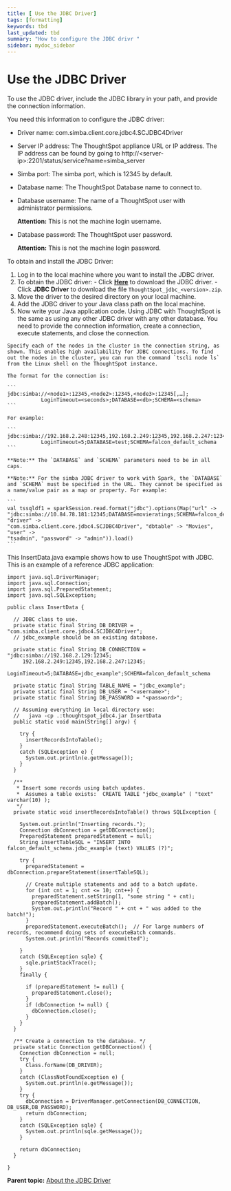 ```yaml
---
title: [ Use the JDBC Driver]
tags: [formatting]
keywords: tbd
last_updated: tbd
summary: "How to configure the JDBC drivr "
sidebar: mydoc_sidebar
---
```

# Use the JDBC Driver

To use the JDBC driver, include the JDBC library in your path, and provide the connection information.

You need this information to configure the JDBC driver:

-   Driver name: com.simba.client.core.jdbc4.SCJDBC4Driver
-   Server IP address: The ThoughtSpot appliance URL or IP address. The IP address can be found by going to http://<server-ip\>:2201/status/service?name=simba\_server
-   Simba port: The simba port, which is 12345 by default.
-   Database name: The ThoughtSpot Database name to connect to.
-   Database username: The name of a ThoughtSpot user with administrator permissions.

    **Attention:** This is not the machine login username.

-   Database password: The ThoughtSpot user password.

    **Attention:** This is not the machine login password.


To obtain and install the JDBC Driver:

1.   Log in to the local machine where you want to install the JDBC driver.
2.   To obtain the JDBC driver:
    -   Click [**Here**](https://help.thoughtspot.com/help_center/3.5/Downloads) to download the JDBC driver.
    -   Click **JDBC Driver** to download the file `ThoughtSpot_jdbc_<version>.zip`.
3.   Move the driver to the desired directory on your local machine.
4.   Add the JDBC driver to your Java class path on the local machine.
5.   Now write your Java application code. Using JDBC with ThoughtSpot is the same as using any other JDBC driver with any other database. You need to provide the connection information, create a connection, execute statements, and close the connection.

    Specify each of the nodes in the cluster in the connection string, as shown. This enables high availability for JDBC connections. To find out the nodes in the cluster, you can run the command `tscli node ls` from the Linux shell on the ThoughtSpot instance.

    The format for the connection is:

    ```
    jdbc:simba://<node1>:12345,<node2>:12345,<node3>:12345[,…];
               LoginTimeout=<seconds>;DATABASE=<db>;SCHEMA=<schema>
    ```

    For example:

    ```
    jdbc:simba://192.168.2.248:12345,192.168.2.249:12345,192.168.2.247:12345;
               LoginTimeout=5;DATABASE=test;SCHEMA=falcon_default_schema
    ```

    **Note:** The `DATABASE` and `SCHEMA` parameters need to be in all caps.

    **Note:** For the simba JDBC driver to work with Spark, the `DATABASE` and `SCHEMA` must be specified in the URL. They cannot be specified as a name/value pair as a map or property. For example:

    ```
    val tssqldf1 = sparkSession.read.format("jdbc").options(Map("url" ->
    "jdbc:simba://10.84.78.181:12345;DATABASE=movieratings;SCHEMA=falcon_default_schema", "driver" ->
    "com.simba.client.core.jdbc4.SCJDBC4Driver", "dbtable" -> "Movies", "user" ->
    "tsadmin", "password" -> "admin")).load()
    ```


This InsertData.java example shows how to use ThoughtSpot with JDBC. This is an example of a reference JDBC application:

```
import java.sql.DriverManager;
import java.sql.Connection;
import java.sql.PreparedStatement;
import java.sql.SQLException;

public class InsertData {

  // JDBC class to use.
  private static final String DB_DRIVER = "com.simba.client.core.jdbc4.SCJDBC4Driver";
  // jdbc_example should be an existing database.

  private static final String DB_CONNECTION = "jdbc:simba://192.168.2.129:12345;
     192.168.2.249:12345,192.168.2.247:12345;
     LoginTimeout=5;DATABASE=jdbc_example";SCHEMA=falcon_default_schema

  private static final String TABLE_NAME = "jdbc_example";
  private static final String DB_USER = "<username>";
  private static final String DB_PASSWORD = "<password>";

  // Assuming everything in local directory use:
  //   java -cp .:thoughtspot_jdbc4.jar InsertData
  public static void main(String[] argv) {

    try {
      insertRecordsIntoTable();
    }
    catch (SQLException e) {
      System.out.println(e.getMessage());
    }
  }

  /**
   * Insert some records using batch updates.
   *  Assumes a table exists:  CREATE TABLE "jdbc_example" ( "text" varchar(10) );
   */
  private static void insertRecordsIntoTable() throws SQLException {

    System.out.println("Inserting records.");
    Connection dbConnection = getDBConnection();
    PreparedStatement preparedStatement = null;
    String insertTableSQL = "INSERT INTO falcon_default_schema.jdbc_example (text) VALUES (?)";

    try {
      preparedStatement = dbConnection.prepareStatement(insertTableSQL);

      // Create multiple statements and add to a batch update.
      for (int cnt = 1; cnt <= 10; cnt++) {
        preparedStatement.setString(1, "some string " + cnt);
        preparedStatement.addBatch();
        System.out.println("Record " + cnt + " was added to the batch!");
      }
      preparedStatement.executeBatch();  // For large numbers of records, recommend doing sets of executeBatch commands.
      System.out.println("Records committed");

    }
    catch (SQLException sqle) {
      sqle.printStackTrace();
    }
    finally {

      if (preparedStatement != null) {
        preparedStatement.close();
      }
      if (dbConnection != null) {
        dbConnection.close();
      }
    }
  }

  /** Create a connection to the database. */
  private static Connection getDBConnection() {
    Connection dbConnection = null;
    try {
      Class.forName(DB_DRIVER);
    }
    catch (ClassNotFoundException e) {
      System.out.println(e.getMessage());
    }
    try {
      dbConnection = DriverManager.getConnection(DB_CONNECTION, DB_USER,DB_PASSWORD);
      return dbConnection;
    }
    catch (SQLException sqle) {
      System.out.println(sqle.getMessage());
    }

    return dbConnection;
  }

}

```

**Parent topic:** [About the JDBC Driver](../../data_integration/clients/about_jdbc_driver.html)
